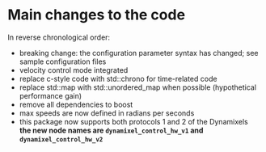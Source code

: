 # Main changes to the code

In reverse chronological order:

- breaking change: the configuration parameter syntax has changed; see sample configuration files
- velocity control mode integrated
- replace c-style code with std::chrono for time-related code
- replace std::map with std::unordered_map when possible (hypothetical performance gain)
- remove all dependencies to boost
- max speeds are now defined in radians per seconds
- this package now supports both protocols 1 and 2 of the Dynamixels  
  **the new node names are `dynamixel_control_hw_v1` and `dynamixel_control_hw_v2`**
